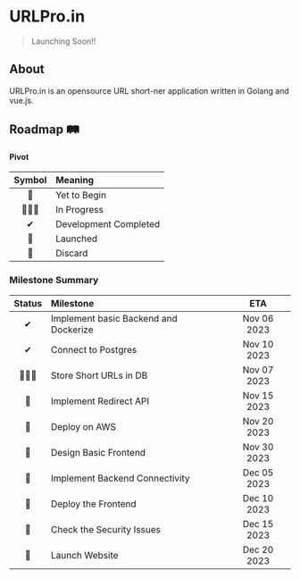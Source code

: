# URLPro.in

> Launching Soon!!

## About

URLPro.in is an opensource URL short-ner application written in Golang and vue.js.

## Roadmap 🛤

#### Pivot 
| Symbol  | Meaning               |
|:-------:|:----------------------|
|   🎯    | Yet to Begin          |
| 👩🏻‍💻 | In Progress           |
|    ✔    | Development Completed |
|   🚀    | Launched              |
|   🔴    | Discard               |



### Milestone Summary

| Status  | Milestone                             |     ETA     |
|:-------:|:--------------------------------------|:-----------:|
|    ✔    | Implement basic Backend and Dockerize | Nov 06 2023 |
|✔ | Connect to Postgres                   | Nov 10 2023 |
|    👩🏻‍💻   | Store Short URLs in DB                | Nov 07 2023 |
|   🎯    | Implement Redirect API                | Nov 15 2023 |
|   🎯    | Deploy on AWS                         | Nov 20 2023 |
|   🎯    | Design Basic Frontend                 | Nov 30 2023 |
|   🎯    | Implement Backend Connectivity        | Dec 05 2023 |
|   🎯    | Deploy the Frontend                   | Dec 10 2023 |
|   🎯    | Check the Security Issues             | Dec 15 2023 |
|   🎯    | Launch Website                        | Dec 20 2023 |
